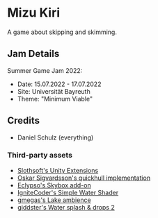 # Mizu Kiri
A game about skipping and skimming.

## Jam Details
Summer Game Jam 2022: 
- Date: 15.07.2022 - 17.07.2022
- Site: Universität Bayreuth
- Theme: "Minimum Viable"

## Credits
- Daniel Schulz (everything)

### Third-party assets
- [Slothsoft's Unity Extensions](https://github.com/Faulo/UnityExtensions)
- [Oskar Sigvardsson's quickhull implementation](https://github.com/OskarSigvardsson/unity-quickhull)
- [Eclypso's Skybox add-on](https://assetstore.unity.com/packages/2d/textures-materials/sky/skybox-add-on-136594)
- [IgniteCoder's Simple Water Shader](https://assetstore.unity.com/packages/2d/textures-materials/water/simple-water-shader-urp-191449)
- [gmegas's Lake ambience](https://freesound.org/people/gmegas/sounds/339003/)
- [giddster's Water splash & drops 2]([https://freesound.org/people/gmegas/sounds/339003/](https://freesound.org/people/giddster/sounds/386440/))
